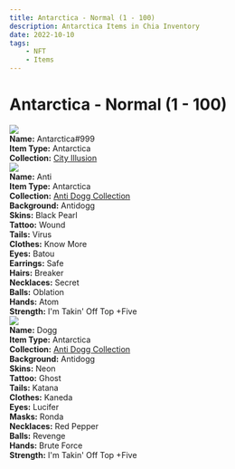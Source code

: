 ```yaml
---
title: Antarctica - Normal (1 - 100)
description: Antarctica Items in Chia Inventory
date: 2022-10-10
tags:
    - NFT
    - Items
---
```


# Antarctica - Normal (1 - 100)
<div class="item_thumbnail">
<img loading="lazy" src="https://w3sfy5kqne6pcblzgdd5sth5cwhw534ylr7q5a2wvrpfimy.arweave.net/_tuRcdVBpPPEFe_TDH2Uz9FY9u75h_cfw6DVqxeV-DM"><br/>
<div><strong>Name:</strong> Antarctica#999</div>
<div><strong>Item Type:</strong> Antarctica</div>
<div><strong>Collection:</strong> <a href="https://www.spacescan.io/xch/nft/collection/col1lend2dcn558km4wcwta4xnkfv3xpcmlp9kyt0m909emvfxechlyqdl5ndg">City Illusion</a></div>
</div>
<div class="item_thumbnail">
<img loading="lazy" src="https://bafybeiffru2wa6ixjnzdyb5smnmjds6t7sgdppd5egzmxfqi5m544gupwa.ipfs.nftstorage.link/Anti.gif"><br/>
<div><strong>Name:</strong> Anti</div>
<div><strong>Item Type:</strong> Antarctica</div>
<div><strong>Collection:</strong> <a href="https://www.spacescan.io/xch/nft/collection/col1lqdkghxfwj7v0ajka0ww4q5ljkzjh8xgm28h7e3s4sh03smrmxxsn8qcpw">Anti Dogg Collection</a></div>
<div><strong>Background:</strong> Antidogg</div>
<div><strong>Skins:</strong> Black Pearl</div>
<div><strong>Tattoo:</strong> Wound</div>
<div><strong>Tails:</strong> Virus</div>
<div><strong>Clothes:</strong> Know More</div>
<div><strong>Eyes:</strong> Batou</div>
<div><strong>Earrings:</strong> Safe</div>
<div><strong>Hairs:</strong> Breaker</div>
<div><strong>Necklaces:</strong> Secret</div>
<div><strong>Balls:</strong> Oblation</div>
<div><strong>Hands:</strong> Atom</div>
<div><strong>Strength:</strong> I'm Takin' Off Top +Five</div>
</div>
<div class="item_thumbnail">
<img loading="lazy" src="https://bafybeiffru2wa6ixjnzdyb5smnmjds6t7sgdppd5egzmxfqi5m544gupwa.ipfs.nftstorage.link/Dogg.gif"><br/>
<div><strong>Name:</strong> Dogg</div>
<div><strong>Item Type:</strong> Antarctica</div>
<div><strong>Collection:</strong> <a href="https://www.spacescan.io/xch/nft/collection/col1lqdkghxfwj7v0ajka0ww4q5ljkzjh8xgm28h7e3s4sh03smrmxxsn8qcpw">Anti Dogg Collection</a></div>
<div><strong>Background:</strong> Antidogg</div>
<div><strong>Skins:</strong> Neon</div>
<div><strong>Tattoo:</strong> Ghost</div>
<div><strong>Tails:</strong> Katana</div>
<div><strong>Clothes:</strong> Kaneda</div>
<div><strong>Eyes:</strong> Lucifer</div>
<div><strong>Masks:</strong> Ronda</div>
<div><strong>Necklaces:</strong> Red Pepper</div>
<div><strong>Balls:</strong> Revenge</div>
<div><strong>Hands:</strong> Brute Force</div>
<div><strong>Strength:</strong> I'm Takin' Off Top +Five</div>
</div>

